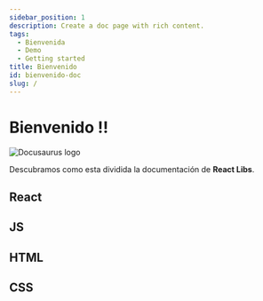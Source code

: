 ```yaml
---
sidebar_position: 1
description: Create a doc page with rich content.
tags:
  - Bienvenida
  - Demo
  - Getting started
title: Bienvenido
id: bienvenido-doc
slug: /
---
```


# Bienvenido !!

![Docusaurus logo](/img/LogoFiles/logo-color-no-background.png)

Descubramos como esta dividida la documentación de **React Libs**.

## React

## JS

## HTML

## CSS
